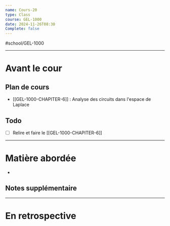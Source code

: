 ```yaml
---
name: Cours-20
type: Class
course: GEL-1000
date: 2024-11-26T08:30
Complete: false
---
```

#school/GEL-1000  
*** 
# Avant le cour
## Plan de cours
- [[GEL-1000-CHAPITER-6]] : Analyse des circuits dans l'espace de Laplace

## Todo
- [ ] Relire et faire le [[GEL-1000-CHAPITER-6]]

---
# Matière abordée

- 

## Notes supplémentaire


---
# En retrospective